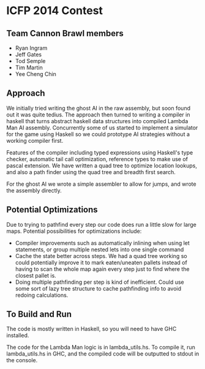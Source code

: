 ICFP 2014 Contest
==================================================

Team Cannon Brawl members
--------------------------------------------------
* Ryan Ingram
* Jeff Gates
* Tod Semple
* Tim Martin
* Yee Cheng Chin

Approach
--------------------------------------------------
We initially tried writing the ghost AI in the raw assembly, but soon found out it was quite tedius. The approach then
turned to writing a compiler in haskell that turns abstract haskell data structures into compiled Lambda Man AI
assembly. Concurrently some of us started to implement a simulator for the game using Haskell so we could prototype AI
strategies without a working compiler first.

Features of the compiler including typed expressions using Haskell's type checker, automatic tail call optimization,
reference types to make use of pascal extension. We have written a quad tree to optimize location lookups, and also a path
finder using the quad tree and breadth first search.

For the ghost AI we wrote a simple assembler to allow for jumps, and wrote the assembly directly.


Potential Optimizations
--------------------------------------------------
Due to trying to pathfind every step our code does run a little slow for large maps. Potential possibilities for
optimizations include:

* Compiler improvements such as automatically inlining when using let statements, or group multiple nested lets into one single command
* Cache the state better across steps. We had a quad tree working so could potentially improve it to mark eaten/uneaten pallets
  instead of having to scan the whole map again every step just to find where the closest pallet is.
* Doing multiple pathfinding per step is kind of inefficient. Could use some sort of lazy tree structure to cache pathfinding
  info to avoid redoing calculations.


To Build and Run
--------------------------------------------------
The code is mostly written in Haskell, so you will need to have GHC installed.

The code for the Lambda Man logic is in lambda_utils.hs. To compile it, run lambda_utils.hs in GHC, and the compiled code
will be outputted to stdout in the console.

